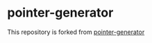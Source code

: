 # pointer-generator
This repository is forked from [pointer-generator](https://github.com/abisee/pointer-generator)
